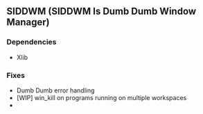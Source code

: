 ## SIDDWM (SIDDWM Is Dumb Dumb Window Manager)

### Dependencies
- Xlib

### Fixes
- Dumb Dumb error handling
- [WIP] win_kill on programs running on multiple workspaces
-
